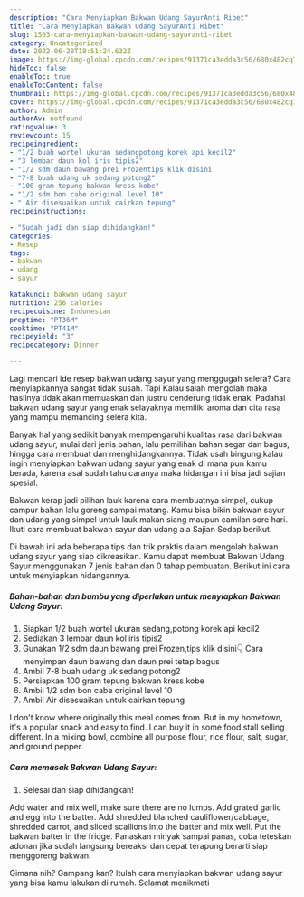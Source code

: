 ```yaml
---
description: "Cara Menyiapkan Bakwan Udang SayurAnti Ribet"
title: "Cara Menyiapkan Bakwan Udang SayurAnti Ribet"
slug: 1503-cara-menyiapkan-bakwan-udang-sayuranti-ribet
category: Uncategorized
date: 2022-06-28T18:51:24.632Z
image: https://img-global.cpcdn.com/recipes/91371ca3edda3c56/680x482cq70/bakwan-udang-sayur-foto-resep-utama.jpg
hideToc: false
enableToc: true
enableTocContent: false
thumbnail: https://img-global.cpcdn.com/recipes/91371ca3edda3c56/680x482cq70/bakwan-udang-sayur-foto-resep-utama.jpg
cover: https://img-global.cpcdn.com/recipes/91371ca3edda3c56/680x482cq70/bakwan-udang-sayur-foto-resep-utama.jpg
author: Admin
authorAv: notfound
ratingvalue: 3
reviewcount: 15
recipeingredient:
- "1/2 buah wortel ukuran sedangpotong korek api kecil2"
- "3 lembar daun kol iris tipis2"
- "1/2 sdm daun bawang prei Frozentips klik disini                      Cara menyimpan daun bawang dan daun prei tetap bagus"
- "7-8 buah udang uk sedang potong2"
- "100 gram tepung bakwan kress kobe"
- "1/2 sdm bon cabe original level 10"
- " Air disesuaikan untuk cairkan tepung"
recipeinstructions:

- "Sudah jadi dan siap dihidangkan!"
categories:
- Resep
tags:
- bakwan
- udang
- sayur

katakunci: bakwan udang sayur 
nutrition: 256 calories
recipecuisine: Indonesian
preptime: "PT36M"
cooktime: "PT41M"
recipeyield: "3"
recipecategory: Dinner

---
```



Lagi mencari ide resep bakwan udang sayur yang menggugah selera? Cara menyiapkannya sangat tidak susah. Tapi Kalau salah mengolah maka hasilnya tidak akan memuaskan dan justru cenderung tidak enak. Padahal bakwan udang sayur yang enak selayaknya memiliki aroma dan cita rasa yang mampu memancing selera kita.


Banyak hal yang sedikit banyak mempengaruhi kualitas rasa dari bakwan udang sayur, mulai dari jenis bahan, lalu pemilihan bahan segar dan bagus, hingga cara membuat dan menghidangkannya. Tidak usah bingung kalau ingin menyiapkan bakwan udang sayur yang enak di mana pun kamu berada, karena asal sudah tahu caranya maka hidangan ini bisa jadi sajian spesial.

Bakwan kerap jadi pilihan lauk karena cara membuatnya simpel, cukup campur bahan lalu goreng sampai matang. Kamu bisa bikin bakwan sayur dan udang yang simpel untuk lauk makan siang maupun camilan sore hari. Ikuti cara membuat bakwan sayur dan udang ala Sajian Sedap berikut.


Di bawah ini ada beberapa tips dan trik praktis dalam mengolah bakwan udang sayur yang siap dikreasikan. Kamu dapat membuat Bakwan Udang Sayur menggunakan 7 jenis bahan dan 0 tahap pembuatan. Berikut ini cara untuk menyiapkan hidangannya.

<!--inarticleads1-->

##### Bahan-bahan dan bumbu yang diperlukan untuk menyiapkan Bakwan Udang Sayur:

1. Siapkan 1/2 buah wortel ukuran sedang,potong korek api kecil2
1. Sediakan 3 lembar daun kol iris tipis2
1. Gunakan 1/2 sdm daun bawang prei Frozen,tips klik disini👇                      Cara menyimpan daun bawang dan daun prei tetap bagus
1. Ambil 7-8 buah udang uk sedang potong2
1. Persiapkan 100 gram tepung bakwan kress kobe
1. Ambil 1/2 sdm bon cabe original level 10
1. Ambil  Air disesuaikan untuk cairkan tepung


I don&#39;t know where originally this meal comes from. But in my hometown, it&#39;s a popular snack and easy to find. I can buy it in some food stall selling different. In a mixing bowl, combine all purpose flour, rice flour, salt, sugar, and ground pepper. 

<!--inarticleads2-->

##### Cara memasak Bakwan Udang Sayur:


1. Selesai dan siap dihidangkan!

Add water and mix well, make sure there are no lumps. Add grated garlic and egg into the batter. Add shredded blanched cauliflower/cabbage, shredded carrot, and sliced scallions into the batter and mix well. Put the bakwan batter in the fridge. Panaskan minyak sampai panas, coba teteskan adonan jika sudah langsung bereaksi dan cepat terapung berarti siap menggoreng bakwan. 

Gimana nih? Gampang kan? Itulah cara menyiapkan bakwan udang sayur yang bisa kamu lakukan di rumah. Selamat menikmati
